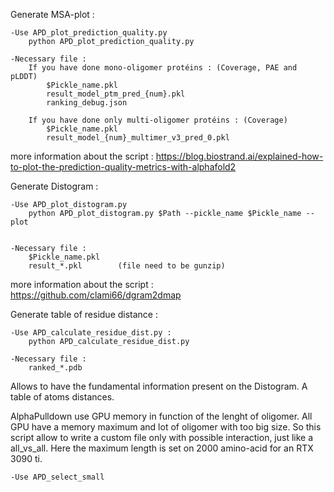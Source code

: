 Generate MSA-plot :

 	-Use APD_plot_prediction_quality.py
		python APD_plot_prediction_quality.py

	-Necessary file :
 		If you have done mono-oligomer protéins : (Coverage, PAE and pLDDT)
			$Pickle_name.pkl		
   			result_model_ptm_pred_{num}.pkl
   			ranking_debug.json
      
		If you have done only multi-oligomer protéins : (Coverage)
  			$Pickle_name.pkl		
			result_model_{num}_multimer_v3_pred_0.pkl 

more information about the script : https://blog.biostrand.ai/explained-how-to-plot-the-prediction-quality-metrics-with-alphafold2



Generate Distogram :

	-Use APD_plot_distogram.py
		python APD_plot_distogram.py $Path --pickle_name $Pickle_name --plot
	
	
	-Necessary file :
		$Pickle_name.pkl
		result_*.pkl		(file need to be gunzip)
more information about the script : https://github.com/clami66/dgram2dmap

Generate table of residue distance :

	-Use APD_calculate_residue_dist.py :
		python APD_calculate_residue_dist.py
  
  	-Necessary file :
		ranked_*.pdb

Allows to have the fundamental information present on the Distogram. A table of atoms distances.

AlphaPulldown use GPU memory in function of the lenght of oligomer. All GPU have a memory maximum and lot of oligomer with too big size. 
So this script allow to write a custom file only with possible interaction, just like a all_vs_all.
Here the maximum length is set on 2000 amino-acid for an RTX 3090 ti.

	-Use APD_select_small
